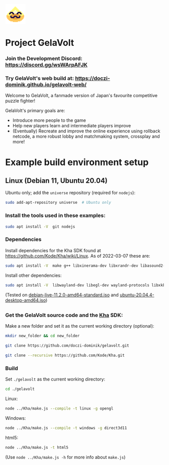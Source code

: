 ![GelaVolt](readme-icon.png)

# Project GelaVolt

### Join the Development Discord: https://discord.gg/wsWArpAFJK
### Try GelaVolt's web build at: https://doczi-dominik.github.io/gelavolt-web/

Welcome to GelaVolt, a fanmade version of Japan's favourite competitive puzzle fighter!

GelaVolt's primary goals are:
- Introduce more people to the game
- Help new players learn and intermediate players improve
- (Eventually) Recreate and improve the online experience using rollback netcode, a more robust lobby and matchmaking system, crossplay and more!


# Example build environment setup
## Linux (Debian 11, Ubuntu 20.04)
Ubuntu only; add the `universe` repository (required for `nodejs`):
```sh
sudo add-apt-repository universe  # Ubuntu only
```
### Install the tools used in these examples:
```sh
sudo apt install -V  git nodejs
```
### Dependencies
Install dependencies for the Kha SDK found at https://github.com/Kode/Kha/wiki/Linux. As of 2022-03-07 these are:
```sh
sudo apt install -V  make g++ libxinerama-dev libxrandr-dev libasound2-dev libxi-dev mesa-common-dev libgl-dev libxcursor-dev libvulkan-dev libudev-dev
```
Install other dependencies:
```sh
sudo apt install -V  libwayland-dev libegl-dev wayland-protocols libxkbcommon-dev
```
(Tested on [debian-live-11.2.0-amd64-standard.iso](https://cdimage.debian.org/cdimage/release/11.2.0-live/amd64/iso-hybrid/) and [ubuntu-20.04.4-desktop-amd64.iso](https://releases.ubuntu.com/20.04.4/))
##

### Get the GelaVolt source code and the [Kha](https://github.com/Kode/Kha) SDK:
Make a new folder and set it as the current working directory (optional):
```sh
mkdir new_folder && cd new_folder
```
```sh
git clone https://github.com/doczi-dominik/gelavolt.git
```
```sh
git clone --recursive https://github.com/Kode/Kha.git
```

### Build
Set `./gelavolt` as the current working directory:
```sh
cd ./gelavolt
```
Linux:
```sh
node ../Kha/make.js --compile -t linux -g opengl
```
Windows:
```sh
node ../Kha/make.js --compile -t windows -g direct3d11
```
html5:
```sh
node ../Kha/make.js -t html5
```

(Use `node ../Kha/make.js -h` for more info about `make.js`)
